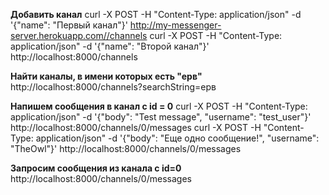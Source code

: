 
**Добавить канал**
curl -X POST -H "Content-Type: application/json" -d '{"name": "Первый канал"}' http://my-messenger-server.herokuapp.com//channels
curl -X POST -H "Content-Type: application/json" -d '{"name": "Второй канал"}' http://localhost:8000/channels

**Найти каналы, в имени которых есть "ерв"**
http://localhost:8000/channels?searchString=ерв

**Напишем сообщения в канал с id = 0**
curl -X POST -H "Content-Type: application/json" -d '{"body": "Test message", "username": "test_user"}' http://localhost:8000/channels/0/messages
curl -X POST -H "Content-Type: application/json" -d '{"body": "Еще одно сообщение!", "username": "TheOwl"}' http://localhost:8000/channels/0/messages

**Запросим сообщения из канала с id=0**
http://localhost:8000/channels/0/messages
